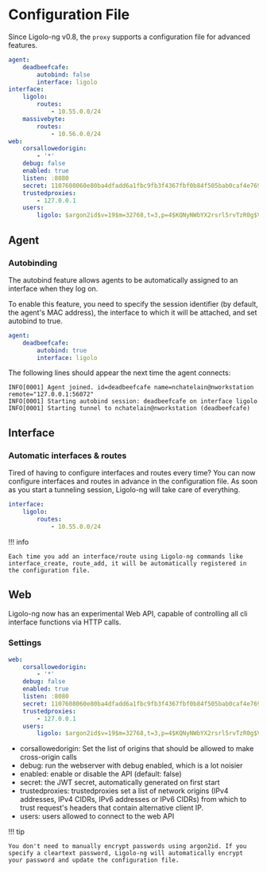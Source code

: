 # Configuration File

Since Ligolo-ng v0.8, the `proxy` supports a configuration file for advanced features.

```yaml
agent:
    deadbeefcafe:
        autobind: false
        interface: ligolo
interface:
    ligolo:
        routes:
            - 10.55.0.0/24
    massivebyte:
        routes:
            - 10.56.0.0/24
web:
    corsallowedorigin:
        - '*'
    debug: false
    enabled: true
    listen: :8080
    secret: 1107608060e80ba4dfadd6a1fbc9fb3f4367fbf0b84f505bab0caf4e769db54e
    trustedproxies:
        - 127.0.0.1
    users:
        ligolo: $argon2id$v=19$m=32768,t=3,p=4$KQNyNWbYX2rsrl5rvTzR0g$VwRGBk4Gwzu3cmKBH4eqjv/zP4QieYB1IA7liu5HTO8
```

## Agent

### Autobinding

The autobind feature allows agents to be automatically assigned to an interface when they log on.

To enable this feature, you need to specify the session identifier (by default, the agent's MAC address), the interface to which it will be attached, and set autobind to true.

```yaml
agent:
    deadbeefcafe:
        autobind: true
        interface: ligolo
```

The following lines should appear the next time the agent connects:

```
INFO[0001] Agent joined. id=deadbeefcafe name=nchatelain@nworkstation remote="127.0.0.1:56072"
INFO[0001] Starting autobind session: deadbeefcafe on interface ligolo 
INFO[0001] Starting tunnel to nchatelain@nworkstation (deadbeefcafe)
```

## Interface

### Automatic interfaces & routes

Tired of having to configure interfaces and routes every time?
You can now configure interfaces and routes in advance in the configuration file. As soon as you start a tunneling session, Ligolo-ng will take care of everything.

```yaml
interface:
    ligolo:
        routes:
            - 10.55.0.0/24
```

!!! info

    Each time you add an interface/route using Ligolo-ng commands like interface_create, route_add, it will be automatically registered in the configuration file.

## Web

Ligolo-ng now has an experimental Web API, capable of controlling all cli interface functions via HTTP calls.

### Settings

```yaml
web:
    corsallowedorigin:
        - '*'
    debug: false
    enabled: true
    listen: :8080
    secret: 1107608060e80ba4dfadd6a1fbc9fb3f4367fbf0b84f505bab0caf4e769db54e
    trustedproxies:
        - 127.0.0.1
    users:
        ligolo: $argon2id$v=19$m=32768,t=3,p=4$KQNyNWbYX2rsrl5rvTzR0g$VwRGBk4Gwzu3cmKBH4eqjv/zP4QieYB1IA7liu5HTO8
```

- corsallowedorigin: Set the list of origins that should be allowed to make cross-origin calls
- debug: run the webserver with debug enabled, which is a lot noisier
- enabled: enable or disable the API (default: false)
- secret: the JWT secret, automatically generated on first start
- trustedproxies: trustedproxies set a list of network origins (IPv4 addresses, IPv4 CIDRs, IPv6 addresses or IPv6 CIDRs) from which to trust request's headers that contain alternative client IP.
- users: users allowed to connect to the web API

!!! tip

    You don't need to manually encrypt passwords using argon2id. If you specify a cleartext password, Ligolo-ng will automatically encrypt your password and update the configuration file.

